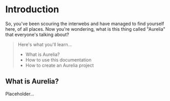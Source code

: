 # Introduction

So, you've been scouring the interwebs and have managed to find yourself here, of all places. Now you're wondering, what is this thing called "Aurelia" that everyone's talking about?

> Here's what you'll learn...
> * What is Aurelia?
> * How to use this documentation
> * How to create an Aurelia project

## What is Aurelia?

Placeholder...

